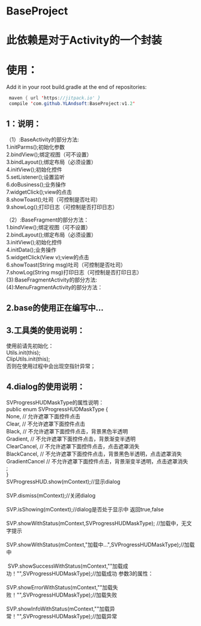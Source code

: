 # BaseProject
此依赖是对于Activity的一个封装
=======
使用：
========
Add it in your root build.gradle at the end of repositories:<br>
```java
 maven { url 'https://jitpack.io' }
 compile 'com.github.YLAndsoft:BaseProject:v1.2'
```

1：说明：
-----
  （1）:BaseActivity的部分方法: <br>
      1.initParms();初始化参数<br>
      2.bindView();绑定视图（可不设置）<br>
      3.bindLayout();绑定布局（必须设置）<br>
      4.initView();初始化控件<br>
      5.setListener();设置监听<br>
      6.doBusiness();业务操作<br>
      7.widgetClick();view的点击<br>
      8.showToast();吐司（可控制是否吐司）<br>
      9.showLog();打印日志（可控制是否打印日志）<br>
    
  （2）:BaseFragment的部分方法：<br>
      1.bindView();绑定视图（可不设置）<br>
      2.bindLayout();绑定布局（必须设置）<br>
      3.initView();初始化控件<br>
      4.initData();业务操作<br>
      5.widgetClick(View v);view的点击<br>
      6.showToast(String msg)吐司（可控制是否吐司）<br>
      7.showLog(String msg)打印日志（可控制是否打印日志）<br>
   (3):BaseFragmentActivity的部分方法:<br>
   (4):MenuFragmentActivity的部分方法：<br>
   
2.base的使用正在编写中...<br>
-----
3.工具类的使用说明：<br>
----
  使用前请先初始化：<br>
  Utils.init(this);<br>
  ClipUtils.init(this);<br>
  否则在使用过程中会出现空指针异常；<br>
  
4.dialog的使用说明：<br>
----  
SVProgressHUDMaskType的属性说明：<br>
  public enum SVProgressHUDMaskType {<br>
        None,  // 允许遮罩下面控件点击<br>
        Clear,     // 不允许遮罩下面控件点击<br>
        Black,     // 不允许遮罩下面控件点击，背景黑色半透明<br>
        Gradient,   // 不允许遮罩下面控件点击，背景渐变半透明<br>
        ClearCancel,     // 不允许遮罩下面控件点击，点击遮罩消失<br>
        BlackCancel,     // 不允许遮罩下面控件点击，背景黑色半透明，点击遮罩消失<br>
        GradientCancel   // 不允许遮罩下面控件点击，背景渐变半透明，点击遮罩消失<br>
        ;<br>
    }<br>
  SVProgressHUD.show(mContext);//显示dialog<br>
  <br>
  SVP.dismiss(mContext);//关闭dialog<br>
  <br>
  SVP.isShowing(mContext);//dialog是否处于显示中 返回true,false<br>
  <br>
  SVP.showWithStatus(mContext,SVProgressHUDMaskType); //加载中，无文字提示<br>
  <br>
  SVP.showWithStatus(mContext,"加载中...",SVProgressHUDMaskType);//加载中<br>
  <br>
  SVP.showSuccessWithStatus(mContext,""加载成功！"",SVProgressHUDMaskType);//加载成功 参数3的属性：<br>
  <br>
  SVP.showErrorWithStatus(mContext,""加载失败！"",SVProgressHUDMaskType);//加载失败<br>
  <br>
  SVP.showInfoWithStatus(mContext,""加载异常！"",SVProgressHUDMaskType);//加载异常<br>
  <br>


